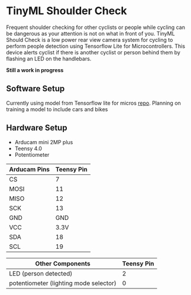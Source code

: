 # TinyML Shoulder Check
Frequent shoulder checking for other cyclists or people while cycling can be dangerous as your attention is not on what in front of you. TinyML Should Check is a low power rear view camera system for cycling to perform people detection using Tensorflow Lite for Microcontrollers. This device alerts cyclist if there is another cyclist or person behind them by flashing an LED on the handlebars.

**Still a work in progress**

## Software Setup
Currently using model from Tensorflow lite for micros [repo](https://github.com/tensorflow/tensorflow/tree/master/tensorflow/lite/micro/examples/person_detection/arduino).
Planning on training a model to include cars and bikes

## Hardware Setup
* Arducam mini 2MP plus 
* Teensy 4.0
* Potentiometer

Arducam Pins | Teensy Pin
------------ | -------------
CS | 7
MOSI | 11
MISO | 12
SCK | 13
GND | GND
VCC | 3.3V
SDA | 18
SCL | 19

Other Components | Teensy Pin
------------ | -------------
LED (person detected) | 2
potentiometer (lighting mode selector) | 0
